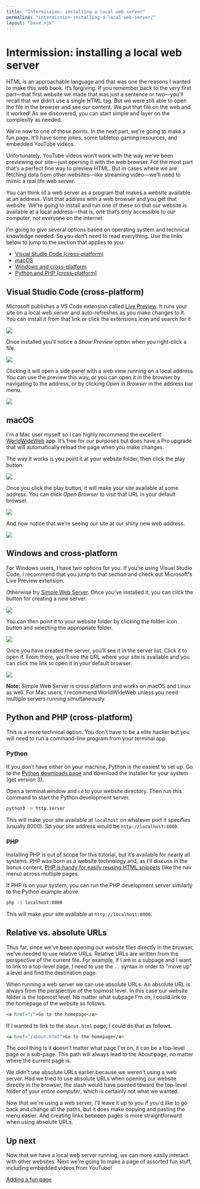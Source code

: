 ```yaml
---
title: "Intermission: installing a local web server"
permalink: "intermission-installing-a-local-web-server/"
layout: "base.njk"
---
```


# Intermission: installing a local web server

HTML is an approachable language and that was one the reasons I wanted to make this web book. It’s forgiving. If you remember back to the very first part—that first website we made that was just a sentence or two—you’ll recall that we didn’t use a single HTML tag. But we were still able to open the file in the browser and see our content. We put that file on the web and it worked! As we discovered, you can start simple and layer on the complexity as needed.

We're now to one of those points. In the next part, we're going to make a fun page. It’ll have some jokes, some tabletop gaming resources, and embedded YouTube videos.

Unfortunately, YouTube videos won’t work with the way we've been previewing our site—just opening it with the web browser. For the most part that’s a perfect fine way to preview HTML. But in cases where we are fetching data from other websites—like streaming video—we'll need to mimic a real life web server.

You can think of a web server as a program that makes a website available at an address. Visit that address with a web browser and you get that website. We're going to install and run one of these so that our website is available at a local address—that is, one that’s only accessible to our computer, not everyone on the internet.

I’m going to give several options based on operating system and technical knowledge needed. So you don’t need to read everything. Use the links below to jump to the section that applies to you.

- [Visual Studio Code (cross-platform)](#visual-studio-code-(cross-platform))
- [macOS](#macos)
- [Windows and cross-platform](#windows-and-cross-platform)
- [Python and PHP (cross-platform)](#python-and-php-(cross-platform))

## Visual Studio Code (cross-platform)

Microsoft publishes a VS Code extension called [Live Preview](https://marketplace.visualstudio.com/items?itemName=ms-vscode.live-server). It runs your site on a local web server and auto-refreshes as you make changes to it. You can install it from that link or click the extensions icon and search for it

![](/assets/img/intermission-installing-a-local-web-server-1.png)

Once installed you’ll notice a _Show Preview_ option when you right-click a file.

![](/assets/img/intermission-installing-a-local-web-server-2.png)

Clicking it will open a side panel with a web view running on a local address. You can use the preview this way, or you can open it in the browser by navigating to the address, or by clicking _Open in Browser_ in the address bar menu.

![](/assets/img/intermission-installing-a-local-web-server-3.png)

## macOS

I'm a Mac user myself so I can highly recommend the excellent [WorldWideWeb](https://iconfactory.com/worldwideweb/) app. It’s free for our purposes but does have a Pro upgrade that will automatically reload the page when you make changes.

The way it works is you point it at your website folder, then click the play button.

![](/assets/img/intermission-installing-a-local-web-server-4.png)

Once you click the play button, it will make your site available at some address. You can click _Open Browser_ to visit that URL in your default browser.

![](/assets/img/intermission-installing-a-local-web-server-5.png)

And now notice that we’re seeing our site at our shiny new web address.

![](/assets/img/intermission-installing-a-local-web-server-6.png)

## Windows and cross-platform

For Windows users, I have two options for you. If you’re using Visual Studio Code, I recommend that you jump to that section and check out Microsoft's Live Preview extension.

Otherwise try [Simple Web Server](https://simplewebserver.org/). Once you’ve installed it, you can click the button for creating a new server.

![](/assets/img/intermission-installing-a-local-web-server-7.png)

You can then point it to your website folder by clicking the folder icon button and selecting the appropriate folder.

![](/assets/img/intermission-installing-a-local-web-server-8.png)

Once you have created the server, you’ll see it in the server list. Click it to open it. From there, you’ll see the URL where your site is available and you can click the link to open it in your default browser.

![](/assets/img/intermission-installing-a-local-web-server-9.png)

**Note:** Simple Web Server is cross platform and works on macOS and Linux as well. For Mac users, I recommend WorldWideWeb unless you need multiple servers running simultaneously.

## Python and PHP (cross-platform)

This is a more technical option. You don’t have to be a elite hacker but you will need to run a command-line program from your terminal app.

### Python

If you don’t have either on your machine, Python is the easiest to set up. Go to the [Python downloads page](https://www.python.org/downloads/) and download the installer for your system (get version 3).

Open a terminal window and `cd` to your website directory. Then run this command to start the Python development server.

```bash
python3 -m http.server
```

This will make your site available at `localhost` on whatever port it specifies (usually 8000). So your site address would be `http://localhost:8000`.

### PHP

Installing PHP is out of scope for this tutorial, but it’s available for nearly all systems. PHP was born as a website technology and, as I'll discuss in the bonus content, [PHP is handy for easily reusing HTML snippets](/reusable-html-with-php) (like the nav menu) across multiple pages.

If PHP is on your system, you can run the PHP development server similarly to the Python example above.

```bash
php -S localhost:8000
```

This will make your site available at `http://localhost:8000`.

## Relative vs. absolute URLs

Thus far, since we've been opening our website files directly in the browser, we've needed to use relative URLs. Relative URLs are written from the perspective of the current file. For example, if I am in a subpage and I want to link to a top-level page, I need to use the `..` syntax in order to "move up" a level and find the destination page.

When running a web server we can use absolute URLs. An absolute URL is always from the perspective of the topmost level. In this case our website folder is the topmost level. No matter what subpage I'm on, I could link to the homepage of the website as follows.

```html
<a href="/">Go to the homepage</a>
```

If I wanted to link to the `about.html` page, I could do that as follows.

```html
<a href="/about.html">Go to the homepage</a>
```

The cool thing is it doesn't matter what page I'm on, it can be a top-level page or a sub-page. This path will always lead to the About page, no matter where the current page is.

We didn't use absolute URLs earlier because we weren't using a web server. Had we tried to use absolute URLs when opening our website directly in the browser, the slash would have pointed toward the top-level folder of your *entire computer*, which is certainly not what we wanted.

Now that we're using a web server, I'll leave it up to you if you'd like to go back and change all the paths, but it does make copying and pasting the menu easier. And creating links between pages is more straightforward when using absolute URLs.

## Up next

Now that we have a local web server running, we can more easily interact with other websites. Next we're going to make a page of assorted fun stuff, including embedded videos from YouTube!

[Adding a fun page](/adding-a-fun-page)